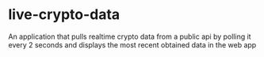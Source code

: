 # live-crypto-data
An application that pulls realtime crypto data from a public api by polling it every 2 seconds and displays the most recent obtained data in the web app
